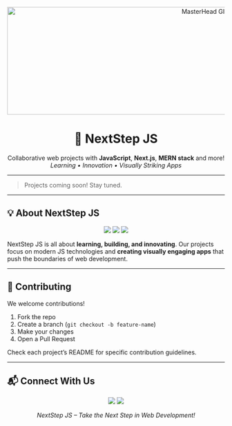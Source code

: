 <p align="center">
  <a href="https://youtu.be/Eh2eFk6f9zc">
    <img src="https://i.pinimg.com/originals/16/72/20/167220fb4f5d929ccffbf2751183baf1.gif?raw=true" width="900" height="250" alt="MasterHead GIF"/>
  </a>
</p>
<h1 align="center">🚀 NextStep JS</h1>
<p align="center">
  Collaborative web projects with <b>JavaScript</b>, <b>Next.js</b>, <b>MERN stack</b> and more!<br/>
  <i>Learning • Innovation • Visually Striking Apps</i>
</p>

---

> Projects coming soon! Stay tuned.  

---

## 💡 About NextStep JS
<p align="center">
  <img src="https://img.shields.io/badge/JavaScript-F7DF1E?style=for-the-badge&logo=javascript&logoColor=black" />
  <img src="https://img.shields.io/badge/Next.js-000000?style=for-the-badge&logo=next.js&logoColor=white" />
  <img src="https://img.shields.io/badge/MERN-2A2A2A?style=for-the-badge&logo=mongodb&logoColor=green" />
</p>

NextStep JS is all about **learning, building, and innovating**. Our projects focus on modern JS technologies and **creating visually engaging apps** that push the boundaries of web development.

---

## 🤝 Contributing
We welcome contributions!  
1. Fork the repo  
2. Create a branch (`git checkout -b feature-name`)  
3. Make your changes  
4. Open a Pull Request  

Check each project’s README for specific contribution guidelines.  

---

## 📬 Connect With Us
<p align="center">
  <a href="https://github.com/NextStepJS"><img src="https://img.shields.io/badge/GitHub-181717?style=for-the-badge&logo=github&logoColor=white" /></a>
  <a href="mailto:your-amanrai2002acr@gmail.com"><img src="https://img.shields.io/badge/Email-D14836?style=for-the-badge&logo=gmail&logoColor=white" /></a>
</p>

<p align="center">
  <i>NextStep JS – Take the Next Step in Web Development!</i>
</p>
